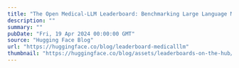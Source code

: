 ```yaml
---
title: "The Open Medical-LLM Leaderboard: Benchmarking Large Language Models in Healthcare"
description: ""
summary: ""
pubDate: "Fri, 19 Apr 2024 00:00:00 GMT"
source: "Hugging Face Blog"
url: "https://huggingface.co/blog/leaderboard-medicalllm"
thumbnail: "https://huggingface.co/blog/assets/leaderboards-on-the-hub/thumbnail_medicalllm.png"
---
```


